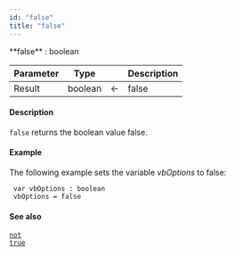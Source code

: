 ```yaml
---
id: "false"
title: "false"
---
```


<!-- REF #_command_.false.Syntax -->**false** : boolean<!-- END REF -->


<!-- REF #_command_.false.Params -->
|Parameter|Type||Description|
|---------|--- |:---:|------|
|Result|boolean|&#8592;|false|
<!-- END REF -->

#### Description

`false` <!-- REF #_command_.false.Summary -->returns the boolean value false<!-- END REF -->.

#### Example

The following example sets the variable *vbOptions* to false:

```qs
 var vbOptions : boolean
 vbOptions = false
```

#### See also

[`not`](not.md)<br/>
[`true`](true.md)
